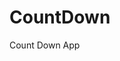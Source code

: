 # CountDown
 Count Down App
     
         
                                               
                                                
                                             
                                     
                     
           
  
 
  
 
